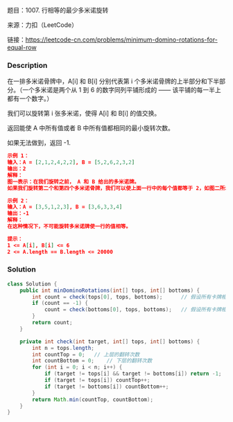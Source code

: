 题目：1007. 行相等的最少多米诺旋转

来源：力扣（LeetCode）

链接：https://leetcode-cn.com/problems/minimum-domino-rotations-for-equal-row


### Description

在一排多米诺骨牌中，A[i] 和 B[i] 分别代表第 i 个多米诺骨牌的上半部分和下半部分。（一个多米诺是两个从 1 到 6 的数字同列平铺形成的 —— 该平铺的每一半上都有一个数字。）

我们可以旋转第 i 张多米诺，使得 A[i] 和 B[i] 的值交换。

返回能使 A 中所有值或者 B 中所有值都相同的最小旋转次数。

如果无法做到，返回 -1.

 ```json
 示例 1：
 输入：A = [2,1,2,4,2,2], B = [5,2,6,2,3,2]
 输出：2
 解释：
 图一表示：在我们旋转之前， A 和 B 给出的多米诺牌。
 如果我们旋转第二个和第四个多米诺骨牌，我们可以使上面一行中的每个值都等于 2，如图二所示。
 
 示例 2：
 输入：A = [3,5,1,2,3], B = [3,6,3,3,4]
 输出：-1
 解释：
 在这种情况下，不可能旋转多米诺牌使一行的值相等。
 
 提示：
 1 <= A[i], B[i] <= 6
 2 <= A.length == B.length <= 20000
 ```



### Solution
```java
class Solution {
    public int minDominoRotations(int[] tops, int[] bottoms) {
        int count = check(tops[0], tops, bottoms);      // 假设所有卡牌相同的值在上层
        if (count == -1) {
            count = check(bottoms[0], tops, bottoms);   // 假设所有卡牌相同的值在下层
        }
        return count;
    }

    private int check(int target, int[] tops, int[] bottoms) {
        int n = tops.length;
        int countTop = 0;   // 上层的翻转次数
        int countBottom = 0;    // 下层的翻转次数
        for (int i = 0; i < n; i++) {
            if (target != tops[i] && target != bottoms[i]) return -1;
            if (target != tops[i]) countTop++;
            if (target != bottoms[i]) countBottom++;
        }
        return Math.min(countTop, countBottom);
    }
}
```

